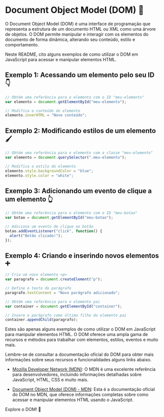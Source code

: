 # Document Object Model (DOM) 🌟

O Document Object Model (DOM) é uma interface de programação que representa a estrutura de um documento HTML ou XML como uma árvore de objetos. O DOM permite manipular e interagir com os elementos do documento de forma dinâmica, alterando seu conteúdo, estilo e comportamento.

Neste README, cito alguns exemplos de como utilizar o DOM em JavaScript para acessar e manipular elementos HTML.

## Exemplo 1: Acessando um elemento pelo seu ID 👇

```javascript
// Obtém uma referência para o elemento com o ID "meu-elemento"
var elemento = document.getElementById("meu-elemento");

// Modifica o conteúdo do elemento
elemento.innerHTML = "Novo conteúdo";
```

## Exemplo 2: Modificando estilos de um elemento 🖌️

```javascript
// Obtém uma referência para o elemento com a classe "meu-elemento"
var elemento = document.querySelector(".meu-elemento");

// Modifica o estilo do elemento
elemento.style.backgroundColor = "blue";
elemento.style.color = "white";
```

## Exemplo 3: Adicionando um evento de clique a um elemento 👆

```javascript
// Obtém uma referência para o elemento com o ID "meu-botao"
var botao = document.getElementById("meu-botao");

// Adiciona um evento de clique ao botão
botao.addEventListener("click", function() {
  alert("Botão clicado!");
});
```

## Exemplo 4: Criando e inserindo novos elementos ➕

```javascript
// Cria um novo elemento <p>
var paragrafo = document.createElement("p");

// Define o texto do parágrafo
paragrafo.textContent = "Novo parágrafo adicionado";

// Obtém uma referência para o elemento pai
var container = document.getElementById("container");

// Insere o parágrafo como último filho do elemento pai
container.appendChild(paragrafo);
```

Estes são apenas alguns exemplos de como utilizar o DOM em JavaScript para manipular elementos HTML. O DOM oferece uma ampla gama de recursos e métodos para trabalhar com elementos, estilos, eventos e muito mais.

Lembre-se de consultar a documentação oficial do DOM para obter mais informações sobre seus recursos e funcionalidades alguns links abaixo.

- [Mozilla Developer Network (MDN)](https://developer.mozilla.org/): O MDN é uma excelente referência para desenvolvedores, incluindo informações detalhadas sobre JavaScript, HTML, CSS e muito mais.

- [Document Object Model (DOM) - MDN](https://developer.mozilla.org/en-US/docs/Web/API/Document_Object_Model): Esta é a documentação oficial do DOM no MDN, que oferece informações completas sobre como acessar e manipular elementos HTML usando o JavaScript.

Explore o DOM! 🚀

